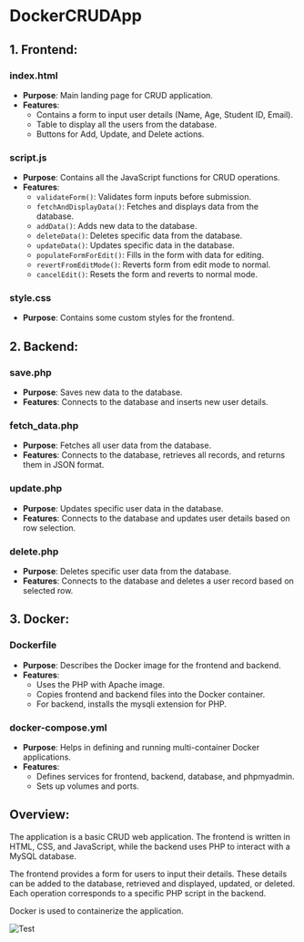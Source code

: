# DockerCRUDApp

## 1. Frontend:

### index.html
- **Purpose**: Main landing page for CRUD application.
- **Features**: 
  - Contains a form to input user details (Name, Age, Student ID, Email).
  - Table to display all the users from the database.
  - Buttons for Add, Update, and Delete actions.

### script.js
- **Purpose**: Contains all the JavaScript functions for CRUD operations.
- **Features**: 
  - `validateForm()`: Validates form inputs before submission.
  - `fetchAndDisplayData()`: Fetches and displays data from the database.
  - `addData()`: Adds new data to the database.
  - `deleteData()`: Deletes specific data from the database.
  - `updateData()`: Updates specific data in the database.
  - `populateFormForEdit()`: Fills in the form with data for editing.
  - `revertFromEditMode()`: Reverts form from edit mode to normal.
  - `cancelEdit()`: Resets the form and reverts to normal mode.

### style.css
- **Purpose**: Contains some custom styles for the frontend.

## 2. Backend:

### save.php
- **Purpose**: Saves new data to the database.
- **Features**: Connects to the database and inserts new user details.

### fetch_data.php
- **Purpose**: Fetches all user data from the database.
- **Features**: Connects to the database, retrieves all records, and returns them in JSON format.

### update.php
- **Purpose**: Updates specific user data in the database.
- **Features**: Connects to the database and updates user details based on row selection.

### delete.php
- **Purpose**: Deletes specific user data from the database.
- **Features**: Connects to the database and deletes a user record based on selected row.

## 3. Docker:

### Dockerfile
- **Purpose**: Describes the Docker image for the frontend and backend.
- **Features**: 
  - Uses the PHP with Apache image.
  - Copies frontend and backend files into the Docker container.
  - For backend, installs the mysqli extension for PHP.

### docker-compose.yml
- **Purpose**: Helps in defining and running multi-container Docker applications.
- **Features**: 
  - Defines services for frontend, backend, database, and phpmyadmin.
  - Sets up volumes and ports.

## Overview:
The application is a basic CRUD web application. The frontend is written in HTML, CSS, and JavaScript, while the backend uses PHP to interact with a MySQL database.

The frontend provides a form for users to input their details. These details can be added to the database, retrieved and displayed, updated, or deleted. Each operation corresponds to a specific PHP script in the backend.

Docker is used to containerize the application.

![Test](https://github.com/Incloud3/DockerCRUDApp/assets/103940999/a43af7a4-d7ab-41ba-aaaa-55c2619da7d2)

